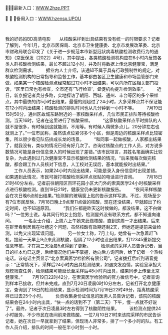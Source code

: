 <p>
	📗📗📗最新入口：<a href="http://www.baidu.com/link?url=6MA2SWnO3Raqke39an_0PUxosM6ZrUGzi1BN9tNnlPW&wd">WWW.2hze.PPT</a> 
	<p>
		🚥
🚥
🚥备用入口：<a href="http://www.baidu.com/link?url=6MA2SWnO3Raqke39an_0PUxosM6ZrUGzi1BN9tNnlPW&wd">WWW.hzensp.UPOU</a> 
	</p>
	<p>
		<br />
	</p>
	<p>
		我的好妈妈BD高清电影　　从核酸采样到出具结果有没有统一的时限要求？记者了解到，今年1月，北京市医保局、北京市卫生健康委、北京市发展改革委、北京市财政局联合印发了《关于进一步规范本市新型冠状病毒核酸检测收费行为的通知》（京医保发〔2022〕4号），其中提出，各类核酸检测机构应在6小时内反馈各类人群核酸检测结果，最长不超过12小时，并及时将数据上传北京健康宝，满足群众检测需求。
　　据业内人士介绍，该通知不属于具有行政强制性的规定，对核酸检测机构的日常指导和监督工作，基本都由各区卫生健康和市场监管部门来做，如果某一个核酸检测点经常超过12小时不出结果，可以向所在区相关部门投诉，“区里日常也有检查，全市还有‘飞行检查’，督促机构提升检测效率”。
　　近日，新京报记者兵分多路，实地探访了朝阳、西城、通州、丰台等区的多个采样点，其中最快的约5小时出结果，最慢的则超过了24小时，大多采样点并不保证能在12小时内出结果；核酸检测的排队时间也从几分钟到一小时不等。
　　7月19日15时50分，通州区故城东路附近的一家核酸采样点，几位市民正排队等待核酸检测。当天16时，记者在这里进行了核酸采样。
　　“这家核酸采样点平时排队的人就不是很多，有时候到这就能测，不用等。有时候人稍微多点儿，20分钟左右也就测上了。”一位市民称，虽然该点位紧邻多个小区，但是周边的核酸采样点比较密集，所以很少看见队伍排成长龙的场景。
　　“和同事一起做核酸，人家都出结果了，就我没有，类似的情况已经有好几次了。咨询过核酸点的工作人员，对方说多数情况可能是身份信息录入的时候出现了差错。”该市民坦言，其姓名笔画确实比较复杂，为此遇到过几次健康宝不显示核酸检测结果的情况，“后来我每次做完核酸，都会跟工作人员核对下信息，人工校对无误后，基本就能按时出结果。”
　　工作人员表示，如果24小时内没出结果，可能是录入身份信息时出现差错。如果遇到此情况，市民可拨打核酸检测采样点张贴的电话进行咨询。
　　7月18日21时40分左右，记者前往朝阳区百环花园小区大门外的索真医学24小时核酸采样点进行核酸检测。直到19日21时，健康宝仍未更新核酸报告。
　　“夜间采样核酸会在次日晚6点前出结果。”检测屋的玻璃窗上贴的告示这样写道。不过，现场至少有7位市民反映，7月18日晚上9点至11点做的核酸，现在还没结果，早就超出了约定时间，也不知道原因。
　　“我们仨都是昨天这时候做的，都没结果，这不白做吗？”一位男士说。与其同行的女士抱怨，检测屋外没有联系方式，都不知道向谁问。
　　一名女士介绍，上周六上午她来此做核酸，直到这周一才出结果。后来在群里看到居民在吐槽这个问题，虽然核酸有效期还剩2天，但她还是提前来做检测，以免又出现延误问题。
　　另一位女士称，7月上旬，她曾有一次急着赶飞机，提前一天早上9点来此测核酸，但隔了12小时也没出结果，打12345重新提交信息审核，才在第二天凌晨5点得到了更新。
　　检测点的采样人员告诉记者，当日的样本均已送走，后续情况他们并不掌握，她向后方询问后，给了记者一个热线电话。该电话主页显示“北京索真医学检验所有限公司”，记者拨打后听到语音提示：“正常情况下，采样后24小时内出具检测结果，如遇突发疫情，实验室承担大规模筛查任务，检测结果可能延长至采样后48小时内出具，结果同步上传至北京健康宝。”
　　7月19日22时42分，在索真医学检验所的官方微信号中，记者查询到样本已接收，但并未完成。直到7月20日凌晨0时10分左右，记者打开北京健康宝，查询到了18日的检测结果，显示检测时间为7月19日22时49分，距离核酸采样已过去25个小时。
　　负责收集身份证信息的医务人员告诉记者，该院的核酸结果会在24小时内出具，“快一点的话到不了（第二天）下午，慢一点就不好说了”。最终，记者于次日凌晨3时左右得到了核酸阴性结果。
　　该检测点提供24小时服务，不少市民在夜间前来做核酸。一位7月10日21时来该院采样的市民告诉记者，她在次日一早就拿到了结果，但现场人非常多，排了一个多小时的队。有工作人员介绍，排队的时间一般在半小时到一小时。
	</p>
